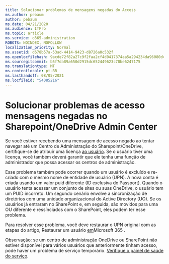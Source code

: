 ```yaml
---
title: Solucionar problemas de mensagens negadas do Access
ms.author: pebaum
author: pebaum
ms.date: 04/21/2020
ms.audience: ITPro
ms.topic: article
ms.service: o365-administration
ROBOTS: NOINDEX, NOFOLLOW
localization_priority: Normal
ms.assetid: d678b57a-53ad-4414-9423-d8726a0c532f
ms.openlocfilehash: 9acde72f82a27c9f2faa2cf4d0417374aa5a294234da96080dc0498d07639248
ms.sourcegitcommit: b5f7da89a650d2915dc652449623c78be6247175
ms.translationtype: MT
ms.contentlocale: pt-BR
ms.lasthandoff: 08/05/2021
ms.locfileid: "54085216"
---
```

# <a name="troubleshoot-access-denied-messages-in-sharepointonedrive-admin-center"></a>Solucionar problemas de acesso mensagens negadas no Sharepoint/OneDrive Admin Center

Se você estiver recebendo uma mensagem de acesso negado ao tentar navegar até um Centro de Administração do Sharepoint/OneDrive, certifique-se de atribuir uma licença [ao usuário](https://docs.microsoft.com/microsoft-365/admin/add-users/add-users). Se o usuário tiver uma licença, você [](https://docs.microsoft.com/microsoft-365/admin/add-users/about-admin-roles) também deverá garantir que ele tenha uma função de administrador que possa acessar os centros de administração.

Esse problema também pode ocorrer quando um usuário é excluído e re-criado com o mesmo nome de entidade de usuário (UPN). A nova conta é criada usando um valor puid diferente (ID exclusiva do Passport). Quando o usuário tenta acessar um conjunto de sites ou suas OneDrive, o usuário tem um PUID incorreto. Um segundo cenário envolve a sincronização de diretórios com uma unidade organizacional do Active Directory (UO). Se os usuários já entraram no SharePoint e, em seguida, são movidos para uma OU diferente e ressínciados com o SharePoint, eles podem ter esse problema.

Para resolver esse problema, você deve restaurar o UPN original com as etapas do artigo, Restaurar um usuário [em](https://docs.microsoft.com/microsoft-365/admin/add-users/restore-user)Microsoft 365 .

Observação: se um centro de administração OneDrive ou SharePoint não estiver disponível para vários usuários que anteriormente tinham acesso, pode haver um problema de serviço temporário.  [Verifique o painel de saúde do serviço](https://portal.office.com/adminportal/home#/servicehealth).


